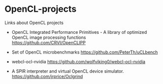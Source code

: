 OpenCL-projects
===============

Links about OpenCL projects 

- OpenCL Integrated Performance Primitives - A library of optimized OpenCL image processing functions
https://github.com/CRVI/OpenCLIPP

- Set of OpenCL microbenchmarks https://github.com/PeterTh/uCLbench
- webcl-ocl-nvidia https://github.com/wolfviking0/webcl-ocl-nvidia
- A SPIR interpreter and virtual OpenCL device simulator. https://github.com/jrprice/Oclgrind

